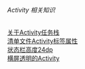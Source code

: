 ###### Activity 相关知识

[关于Activity任务栈](basic_fun/Activity_Stack.md)    
[清单文件Activity标签属性](manifest_label/Activity_Manifest_Tag.md)    
[状态栏高度24dp](../ImageFiles/status_bar_height.png)    
[横屏透明的Activity](system_fun/Activity_Landscape.md)        


